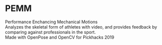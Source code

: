 # PEMM
Performance Enchancing Mechanical Motions <br/>
Analyzes the skeletal form of athletes with video, and provides feedback by comparing against professionals in the sport. <br/> 
Made with OpenPose and OpenCV for Pickhacks 2019
